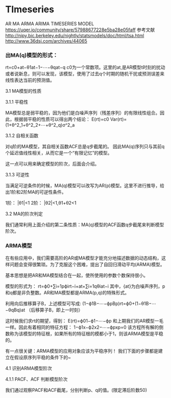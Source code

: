 # TImeseries
AR MA ARMA ARIMA  TIMESERIES MODEL https://uqer.io/community/share/57988677228e5ba28e05faff
参考文献 http://nipy.bic.berkeley.edu/nightly/statsmodels/doc/html/tsa.html
http://www.36dsj.com/archives/44065
### 出MA(q)模型的形式： 
rt=c0+at−θ1at−1−⋯−θqat−q
c0为一个常数项。这里的at,是AR模型t时刻的扰动或者说新息，则可以发现，该模型，使用了过去q个时期的随机干扰或预测误差来线性表达当前的预测值。

3.1 MA模型的性质

3.1.1 平稳性

MA模型总是弱平稳的，因为他们是白噪声序列（残差序列）的有限线性组合。因此，根据弱平稳的性质可以得出两个结论：
E(rt)=c0 Var(rt)=(1+θ^2_1+θ^2_2+⋯+θ^2_q)σ^2_a
 

3.1.2 自相关函数

对q阶的MA模型，其自相关函数ACF总是q步截尾的。 因此MA(q)序列只与其前q个延迟值线性相关，从而它是一个“有限记忆”的模型。

这一点可以用来确定模型的阶次，后面会介绍。

3.1.3 可逆性

当满足可逆条件的时候，MA(q)模型可以改写为AR(p)模型。这里不进行推导，给出1阶和2阶MA的可逆性条件。

1阶：  |θ1|<1
2阶：  |θ2|<1,θ1+θ2<1
 

3.2 MA的阶次判定

我们通常利用上面介绍的第二条性质：MA(q)模型的ACF函数q步截尾来判断模型阶次。

### ARMA模型

在有些应用中，我们需要高阶的AR或MA模型才能充分地描述数据的动态结构，这样问题会变得很繁琐。为了克服这个困难，提出了自回归滑动平均(ARMA)模型。

基本思想是把AR和MA模型结合在一起，使所使用的参数个数保持很小。

模型的形式为：
rt=ϕ0+∑i=1pϕirt−i+at+∑i=1qθiat−i
其中，{at}为白噪声序列，p和q都是非负整数。AR和MA模型都是ARMA(p,q)的特殊形式。

利用向后推移算子B，上述模型可写成: 
(1−ϕ1B−⋯−ϕpBp)rt=ϕ0+(1−θ1B−⋯−θqBq)at
（后移算子B，即上一时刻）

这时候我们求rt的期望，得到：
E(rt)=ϕ01−ϕ1−⋯−ϕp
和上期我们的AR模型一毛一样。因此有着相同的特征方程：
1−ϕ1x−ϕ2x2−⋯−ϕpxp=0
该方程所有解的倒数称为该模型的特征根，如果所有的特征根的模都小于1，则该ARMA模型是平稳的。

有一点很关键：ARMA模型的应用对象应该为平稳序列！ 我们下面的步骤都是建立在假设原序列平稳的条件下的~ 

4.1 识别ARMA模型阶次

4.1.1 PACF、ACF 判断模型阶次

我们通过观察PACF和ACF截尾，分别判断p、q的值。(限定滞后阶数50)
